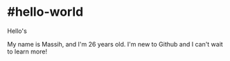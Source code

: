 #hello-world
============

Hello's

My name is Massih, and I'm 26 years old. 
I'm new to Github and I can't wait to learn more!
